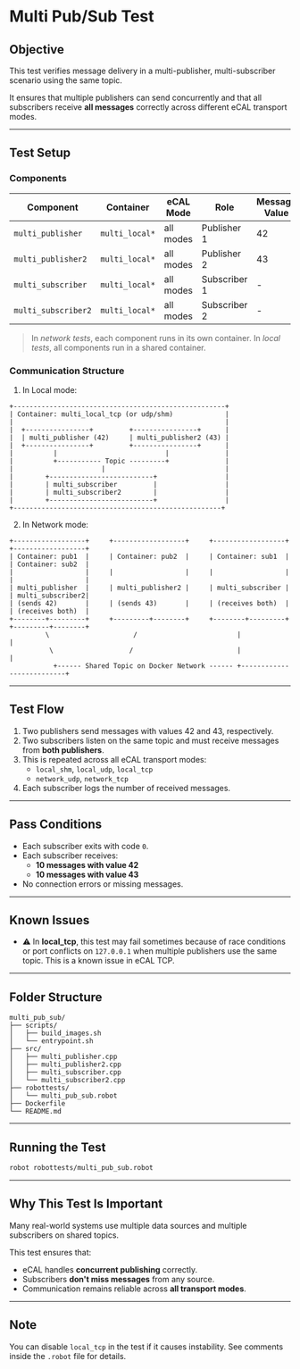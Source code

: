 # Multi Pub/Sub Test

## Objective

This test verifies message delivery in a multi-publisher, multi-subscriber scenario using the same topic.

It ensures that multiple publishers can send concurrently and that all subscribers receive **all messages** correctly across different eCAL transport modes.

---

## Test Setup

### Components

| Component           | Container         | eCAL Mode      | Role              | Message Value |
| ------------------- | ----------------- | ---------------| ------------------| ------------- |
| `multi_publisher`   | `multi_local*`    | all modes      | Publisher 1       | 42            |
| `multi_publisher2`  | `multi_local*`    | all modes      | Publisher 2       | 43            |
| `multi_subscriber`  | `multi_local*`    | all modes      | Subscriber 1      | -             |
| `multi_subscriber2` | `multi_local*`    | all modes      | Subscriber 2      | -             |

> In *network tests*, each component runs in its own container.
> In *local tests*, all components run in a shared container.

### Communication Structure

1. In Local mode:

```
+-----------------------------------------------------+
| Container: multi_local_tcp (or udp/shm)             |
|                                                     |
|  +----------------+         +----------------+      |
|  | multi_publisher (42)     | multi_publisher2 (43) |
|  +----------------+         +----------------+      |
|          |                           |              |
|          +----------- Topic ---------+              |
|                      |                              |
|        +--------------------------+                 |
|        | multi_subscriber         |                 |
|        | multi_subscriber2        |                 |
|        +--------------------------+                 |
+----------------------------------------------------+

```

2. In Network mode:
```
+------------------+     +------------------+     +------------------+     +------------------+
| Container: pub1  |     | Container: pub2  |     | Container: sub1  |     | Container: sub2  |
|                  |     |                  |     |                  |     |                  |
| multi_publisher  |     | multi_publisher2 |     | multi_subscriber |     | multi_subscriber2|
| (sends 42)       |     | (sends 43)       |     | (receives both)  |     | (receives both)  |
+--------+---------+     +---------+--------+     +--------+---------+     +---------+--------+
         \                     /                         |                          |
          \                   /                          |                          |
           +------ Shared Topic on Docker Network ------ +--------------------------+
```
---

## Test Flow

1. Two publishers send messages with values 42 and 43, respectively.
2. Two subscribers listen on the same topic and must receive messages from **both publishers**.
3. This is repeated across all eCAL transport modes:
   * `local_shm`, `local_udp`, `local_tcp`
   * `network_udp`, `network_tcp`
4. Each subscriber logs the number of received messages.

---

## Pass Conditions

* Each subscriber exits with code `0`.
* Each subscriber receives:
  - **10 messages with value 42**
  - **10 messages with value 43**
* No connection errors or missing messages.

---

## Known Issues

* ⚠️ In **local_tcp**, this test may fail sometimes because of race conditions or port conflicts on `127.0.0.1` when multiple publishers use the same topic. This is a known issue in eCAL TCP.

---

## Folder Structure

```
multi_pub_sub/
├── scripts/
│   ├── build_images.sh
│   └── entrypoint.sh
├── src/
│   ├── multi_publisher.cpp
│   ├── multi_publisher2.cpp
│   ├── multi_subscriber.cpp
│   └── multi_subscriber2.cpp
├── robottests/
│   └── multi_pub_sub.robot
├── Dockerfile
└── README.md
```

---

## Running the Test

```bash
robot robottests/multi_pub_sub.robot
```

---

## Why This Test Is Important

Many real-world systems use multiple data sources and multiple subscribers on shared topics.

This test ensures that:
- eCAL handles **concurrent publishing** correctly.
- Subscribers **don't miss messages** from any source.
- Communication remains reliable across **all transport modes**.

---

## Note

You can disable `local_tcp` in the test if it causes instability. See comments inside the `.robot` file for details.